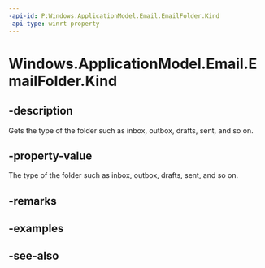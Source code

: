 ----api-id: P:Windows.ApplicationModel.Email.EmailFolder.Kind
-api-type: winrt property
---<!-- Property syntaxpublic Windows.ApplicationModel.Email.EmailSpecialFolderKind Kind { get; }--># Windows.ApplicationModel.Email.EmailFolder.Kind## -descriptionGets the type of the folder such as inbox, outbox, drafts, sent, and so on.## -property-valueThe type of the folder such as inbox, outbox, drafts, sent, and so on.## -remarks## -examples## -see-also